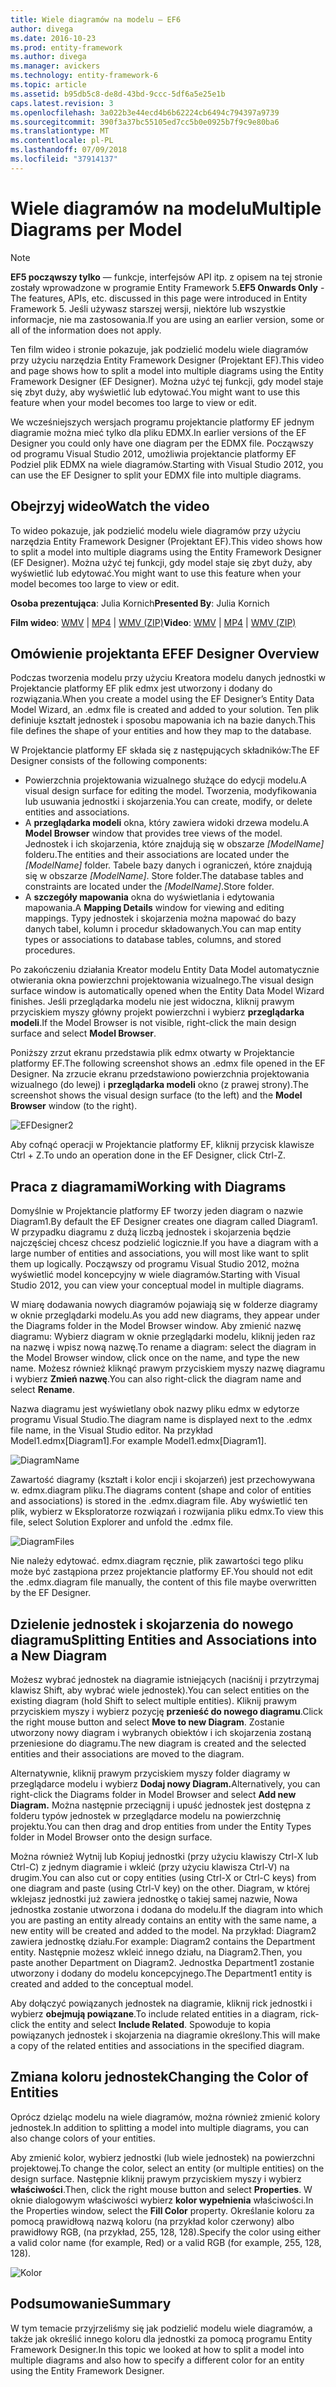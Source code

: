 ```yaml
---
title: Wiele diagramów na modelu — EF6
author: divega
ms.date: 2016-10-23
ms.prod: entity-framework
ms.author: divega
ms.manager: avickers
ms.technology: entity-framework-6
ms.topic: article
ms.assetid: b95db5c8-de8d-43bd-9ccc-5df6a5e25e1b
caps.latest.revision: 3
ms.openlocfilehash: 3a022b3e44ecd4b6b62224cb6494c794397a9739
ms.sourcegitcommit: 390f3a37bc55105ed7cc5b0e0925b7f9c9e80ba6
ms.translationtype: MT
ms.contentlocale: pl-PL
ms.lasthandoff: 07/09/2018
ms.locfileid: "37914137"
---
```

# <a name="multiple-diagrams-per-model"></a><span data-ttu-id="52102-102">Wiele diagramów na modelu</span><span class="sxs-lookup"><span data-stu-id="52102-102">Multiple Diagrams per Model</span></span>
> [!NOTE]
> <span data-ttu-id="52102-103">**EF5 począwszy tylko** — funkcje, interfejsów API itp. z opisem na tej stronie zostały wprowadzone w programie Entity Framework 5.</span><span class="sxs-lookup"><span data-stu-id="52102-103">**EF5 Onwards Only** - The features, APIs, etc. discussed in this page were introduced in Entity Framework 5.</span></span> <span data-ttu-id="52102-104">Jeśli używasz starszej wersji, niektóre lub wszystkie informacje, nie ma zastosowania.</span><span class="sxs-lookup"><span data-stu-id="52102-104">If you are using an earlier version, some or all of the information does not apply.</span></span>

<span data-ttu-id="52102-105">Ten film wideo i stronie pokazuje, jak podzielić modelu wiele diagramów przy użyciu narzędzia Entity Framework Designer (Projektant EF).</span><span class="sxs-lookup"><span data-stu-id="52102-105">This video and page shows how to split a model into multiple diagrams using the Entity Framework Designer (EF Designer).</span></span> <span data-ttu-id="52102-106">Można użyć tej funkcji, gdy model staje się zbyt duży, aby wyświetlić lub edytować.</span><span class="sxs-lookup"><span data-stu-id="52102-106">You might want to use this feature when your model becomes too large to view or edit.</span></span>

<span data-ttu-id="52102-107">We wcześniejszych wersjach programu projektancie platformy EF jednym diagramie można mieć tylko dla pliku EDMX.</span><span class="sxs-lookup"><span data-stu-id="52102-107">In earlier versions of the EF Designer you could only have one diagram per the EDMX file.</span></span> <span data-ttu-id="52102-108">Począwszy od programu Visual Studio 2012, umożliwia projektancie platformy EF Podziel plik EDMX na wiele diagramów.</span><span class="sxs-lookup"><span data-stu-id="52102-108">Starting with Visual Studio 2012, you can use the EF Designer to split your EDMX file into multiple diagrams.</span></span>

## <a name="watch-the-video"></a><span data-ttu-id="52102-109">Obejrzyj wideo</span><span class="sxs-lookup"><span data-stu-id="52102-109">Watch the video</span></span>
<span data-ttu-id="52102-110">To wideo pokazuje, jak podzielić modelu wiele diagramów przy użyciu narzędzia Entity Framework Designer (Projektant EF).</span><span class="sxs-lookup"><span data-stu-id="52102-110">This video shows how to split a model into multiple diagrams using the Entity Framework Designer (EF Designer).</span></span> <span data-ttu-id="52102-111">Można użyć tej funkcji, gdy model staje się zbyt duży, aby wyświetlić lub edytować.</span><span class="sxs-lookup"><span data-stu-id="52102-111">You might want to use this feature when your model becomes too large to view or edit.</span></span>

<span data-ttu-id="52102-112">**Osoba prezentująca**: Julia Kornich</span><span class="sxs-lookup"><span data-stu-id="52102-112">**Presented By**: Julia Kornich</span></span>

<span data-ttu-id="52102-113">**Film wideo**: [WMV](http://download.microsoft.com/download/5/C/2/5C2B52AB-5532-426F-B078-1E253341B5FA/HDI-ITPro-MSDN-winvideo-multiplediagrams.wmv) | [MP4](http://download.microsoft.com/download/5/C/2/5C2B52AB-5532-426F-B078-1E253341B5FA/HDI-ITPro-MSDN-mp4video-multiplediagrams.m4v) | [WMV (ZIP)](http://download.microsoft.com/download/5/C/2/5C2B52AB-5532-426F-B078-1E253341B5FA/HDI-ITPro-MSDN-winvideo-multiplediagrams.zip)</span><span class="sxs-lookup"><span data-stu-id="52102-113">**Video**: [WMV](http://download.microsoft.com/download/5/C/2/5C2B52AB-5532-426F-B078-1E253341B5FA/HDI-ITPro-MSDN-winvideo-multiplediagrams.wmv) | [MP4](http://download.microsoft.com/download/5/C/2/5C2B52AB-5532-426F-B078-1E253341B5FA/HDI-ITPro-MSDN-mp4video-multiplediagrams.m4v) | [WMV (ZIP)](http://download.microsoft.com/download/5/C/2/5C2B52AB-5532-426F-B078-1E253341B5FA/HDI-ITPro-MSDN-winvideo-multiplediagrams.zip)</span></span>

## <a name="ef-designer-overview"></a><span data-ttu-id="52102-114">Omówienie projektanta EF</span><span class="sxs-lookup"><span data-stu-id="52102-114">EF Designer Overview</span></span>

<span data-ttu-id="52102-115">Podczas tworzenia modelu przy użyciu Kreatora modelu danych jednostki w Projektancie platformy EF plik edmx jest utworzony i dodany do rozwiązania.</span><span class="sxs-lookup"><span data-stu-id="52102-115">When you create a model using the EF Designer’s Entity Data Model Wizard, an .edmx file is created and added to your solution.</span></span> <span data-ttu-id="52102-116">Ten plik definiuje kształt jednostek i sposobu mapowania ich na bazie danych.</span><span class="sxs-lookup"><span data-stu-id="52102-116">This file defines the shape of your entities and how they map to the database.</span></span>

<span data-ttu-id="52102-117">W Projektancie platformy EF składa się z następujących składników:</span><span class="sxs-lookup"><span data-stu-id="52102-117">The EF Designer consists of the following components:</span></span>

-   <span data-ttu-id="52102-118">Powierzchnia projektowania wizualnego służące do edycji modelu.</span><span class="sxs-lookup"><span data-stu-id="52102-118">A visual design surface for editing the model.</span></span> <span data-ttu-id="52102-119">Tworzenia, modyfikowania lub usuwania jednostki i skojarzenia.</span><span class="sxs-lookup"><span data-stu-id="52102-119">You can create, modify, or delete entities and associations.</span></span>
-   <span data-ttu-id="52102-120">A **przeglądarka modeli** okna, który zawiera widoki drzewa modelu.</span><span class="sxs-lookup"><span data-stu-id="52102-120">A **Model Browser** window that provides tree views of the model.</span></span>  <span data-ttu-id="52102-121">Jednostek i ich skojarzenia, które znajdują się w obszarze *\[ModelName\]* folderu.</span><span class="sxs-lookup"><span data-stu-id="52102-121">The entities and their associations are located under the *\[ModelName\]* folder.</span></span> <span data-ttu-id="52102-122">Tabele bazy danych i ograniczeń, które znajdują się w obszarze  *\[ModelName\]*. Store folder.</span><span class="sxs-lookup"><span data-stu-id="52102-122">The database tables and constraints are located under the *\[ModelName\]*.Store folder.</span></span>
-   <span data-ttu-id="52102-123">A **szczegóły mapowania** okna do wyświetlania i edytowania mapowania.</span><span class="sxs-lookup"><span data-stu-id="52102-123">A **Mapping Details** window for viewing and editing mappings.</span></span> <span data-ttu-id="52102-124">Typy jednostek i skojarzenia można mapować do bazy danych tabel, kolumn i procedur składowanych.</span><span class="sxs-lookup"><span data-stu-id="52102-124">You can map entity types or associations to database tables, columns, and stored procedures.</span></span> 

<span data-ttu-id="52102-125">Po zakończeniu działania Kreator modelu Entity Data Model automatycznie otwierania okna powierzchni projektowania wizualnego.</span><span class="sxs-lookup"><span data-stu-id="52102-125">The visual design surface window is automatically opened when the Entity Data Model Wizard finishes.</span></span> <span data-ttu-id="52102-126">Jeśli przeglądarka modelu nie jest widoczna, kliknij prawym przyciskiem myszy główny projekt powierzchni i wybierz **przeglądarka modeli**.</span><span class="sxs-lookup"><span data-stu-id="52102-126">If the Model Browser is not visible, right-click the main design surface and select **Model Browser**.</span></span>

<span data-ttu-id="52102-127">Poniższy zrzut ekranu przedstawia plik edmx otwarty w Projektancie platformy EF.</span><span class="sxs-lookup"><span data-stu-id="52102-127">The following screenshot shows an .edmx file opened in the EF Designer.</span></span> <span data-ttu-id="52102-128">Na zrzucie ekranu przedstawiono powierzchnia projektowania wizualnego (do lewej) i **przeglądarka modeli** okno (z prawej strony).</span><span class="sxs-lookup"><span data-stu-id="52102-128">The screenshot shows the visual design surface (to the left) and the **Model Browser** window (to the right).</span></span>

![EFDesigner2](~/ef6/media/efdesigner2.png)

<span data-ttu-id="52102-130">Aby cofnąć operacji w Projektancie platformy EF, kliknij przycisk klawisze Ctrl + Z.</span><span class="sxs-lookup"><span data-stu-id="52102-130">To undo an operation done in the EF Designer, click Ctrl-Z.</span></span>

## <a name="working-with-diagrams"></a><span data-ttu-id="52102-131">Praca z diagramami</span><span class="sxs-lookup"><span data-stu-id="52102-131">Working with Diagrams</span></span>

<span data-ttu-id="52102-132">Domyślnie w Projektancie platformy EF tworzy jeden diagram o nazwie Diagram1.</span><span class="sxs-lookup"><span data-stu-id="52102-132">By default the EF Designer creates one diagram called Diagram1.</span></span> <span data-ttu-id="52102-133">W przypadku diagramu z dużą liczbą jednostek i skojarzenia będzie najczęściej chcesz chcesz podzielić logicznie.</span><span class="sxs-lookup"><span data-stu-id="52102-133">If you have a diagram with a large number of entities and associations, you will most like want to split them up logically.</span></span> <span data-ttu-id="52102-134">Począwszy od programu Visual Studio 2012, można wyświetlić model koncepcyjny w wiele diagramów.</span><span class="sxs-lookup"><span data-stu-id="52102-134">Starting with Visual Studio 2012, you can view your conceptual model in multiple diagrams.</span></span>   

<span data-ttu-id="52102-135">W miarę dodawania nowych diagramów pojawiają się w folderze diagramy w oknie przeglądarki modelu.</span><span class="sxs-lookup"><span data-stu-id="52102-135">As you add new diagrams, they appear under the Diagrams folder in the Model Browser window.</span></span> <span data-ttu-id="52102-136">Aby zmienić nazwę diagramu: Wybierz diagram w oknie przeglądarki modelu, kliknij jeden raz na nazwę i wpisz nową nazwę.</span><span class="sxs-lookup"><span data-stu-id="52102-136">To rename a diagram: select the diagram in the Model Browser window, click once on the name, and type the new name.</span></span>  <span data-ttu-id="52102-137">Możesz również kliknąć prawym przyciskiem myszy nazwę diagramu i wybierz **Zmień nazwę**.</span><span class="sxs-lookup"><span data-stu-id="52102-137">You can also right-click the diagram name and select **Rename**.</span></span>

<span data-ttu-id="52102-138">Nazwa diagramu jest wyświetlany obok nazwy pliku edmx w edytorze programu Visual Studio.</span><span class="sxs-lookup"><span data-stu-id="52102-138">The diagram name is displayed next to the .edmx file name, in the Visual Studio editor.</span></span> <span data-ttu-id="52102-139">Na przykład Model1.edmx\[Diagram1\].</span><span class="sxs-lookup"><span data-stu-id="52102-139">For example Model1.edmx\[Diagram1\].</span></span>

![DiagramName](~/ef6/media/diagramname.png)

<span data-ttu-id="52102-141">Zawartość diagramy (kształt i kolor encji i skojarzeń) jest przechowywana w. edmx.diagram pliku.</span><span class="sxs-lookup"><span data-stu-id="52102-141">The diagrams content (shape and color of entities and associations) is stored in the .edmx.diagram file.</span></span> <span data-ttu-id="52102-142">Aby wyświetlić ten plik, wybierz w Eksploratorze rozwiązań i rozwijania pliku edmx.</span><span class="sxs-lookup"><span data-stu-id="52102-142">To view this file, select Solution Explorer and unfold the .edmx file.</span></span> 

![DiagramFiles](~/ef6/media/diagramfiles.png)

<span data-ttu-id="52102-144">Nie należy edytować. edmx.diagram ręcznie, plik zawartości tego pliku może być zastąpiona przez projektancie platformy EF.</span><span class="sxs-lookup"><span data-stu-id="52102-144">You should not edit the .edmx.diagram file manually, the content of this file maybe overwritten by the EF Designer.</span></span>
 
## <a name="splitting-entities-and-associations-into-a-new-diagram"></a><span data-ttu-id="52102-145">Dzielenie jednostek i skojarzenia do nowego diagramu</span><span class="sxs-lookup"><span data-stu-id="52102-145">Splitting Entities and Associations into a New Diagram</span></span>

<span data-ttu-id="52102-146">Możesz wybrać jednostek na diagramie istniejących (naciśnij i przytrzymaj klawisz Shift, aby wybrać wiele jednostek).</span><span class="sxs-lookup"><span data-stu-id="52102-146">You can select entities on the existing diagram (hold Shift to select multiple entities).</span></span> <span data-ttu-id="52102-147">Kliknij prawym przyciskiem myszy i wybierz pozycję **przenieść do nowego diagramu**.</span><span class="sxs-lookup"><span data-stu-id="52102-147">Click the right mouse button and select **Move to new Diagram**.</span></span> <span data-ttu-id="52102-148">Zostanie utworzony nowy diagram i wybranych obiektów i ich skojarzenia zostaną przeniesione do diagramu.</span><span class="sxs-lookup"><span data-stu-id="52102-148">The new diagram is created and the selected entities and their associations are moved to the diagram.</span></span>

<span data-ttu-id="52102-149">Alternatywnie, kliknij prawym przyciskiem myszy folder diagramy w przeglądarce modelu i wybierz **Dodaj nowy Diagram.**</span><span class="sxs-lookup"><span data-stu-id="52102-149">Alternatively, you can right-click the Diagrams folder in Model Browser and select **Add new Diagram.**</span></span> <span data-ttu-id="52102-150">Można następnie przeciągnij i upuść jednostek jest dostępna z folderu typów jednostek w przeglądarce modelu na powierzchnię projektu.</span><span class="sxs-lookup"><span data-stu-id="52102-150">You can then drag and drop entities from under the Entity Types folder in Model Browser onto the design surface.</span></span>

<span data-ttu-id="52102-151">Można również Wytnij lub Kopiuj jednostki (przy użyciu klawiszy Ctrl-X lub Ctrl-C) z jednym diagramie i wkleić (przy użyciu klawisza Ctrl-V) na drugim.</span><span class="sxs-lookup"><span data-stu-id="52102-151">You can also cut or copy entities (using Ctrl-X or Ctrl-C keys) from one diagram and paste (using Ctrl-V key) on the other.</span></span> <span data-ttu-id="52102-152">Diagram, w której wklejasz jednostki już zawiera jednostkę o takiej samej nazwie, Nowa jednostka zostanie utworzona i dodana do modelu.</span><span class="sxs-lookup"><span data-stu-id="52102-152">If the diagram into which you are pasting an entity already contains an entity with the same name, a new entity will be created and added to the model.</span></span>  <span data-ttu-id="52102-153">Na przykład: Diagram2 zawiera jednostkę działu.</span><span class="sxs-lookup"><span data-stu-id="52102-153">For example: Diagram2 contains the Department entity.</span></span> <span data-ttu-id="52102-154">Następnie możesz wkleić innego działu, na Diagram2.</span><span class="sxs-lookup"><span data-stu-id="52102-154">Then, you paste another Department on Diagram2.</span></span> <span data-ttu-id="52102-155">Jednostka Department1 zostanie utworzony i dodany do modelu koncepcyjnego.</span><span class="sxs-lookup"><span data-stu-id="52102-155">The Department1 entity is created and added to the conceptual model.</span></span>   

<span data-ttu-id="52102-156">Aby dołączyć powiązanych jednostek na diagramie, kliknij rick jednostki i wybierz **obejmują powiązane**.</span><span class="sxs-lookup"><span data-stu-id="52102-156">To include related entities in a diagram, rick-click the entity and select **Include Related**.</span></span> <span data-ttu-id="52102-157">Spowoduje to kopia powiązanych jednostek i skojarzenia na diagramie określony.</span><span class="sxs-lookup"><span data-stu-id="52102-157">This will make a copy of the related entities and associations in the specified diagram.</span></span>

## <a name="changing-the-color-of-entities"></a><span data-ttu-id="52102-158">Zmiana koloru jednostek</span><span class="sxs-lookup"><span data-stu-id="52102-158">Changing the Color of Entities</span></span>

<span data-ttu-id="52102-159">Oprócz dzieląc modelu na wiele diagramów, można również zmienić kolory jednostek.</span><span class="sxs-lookup"><span data-stu-id="52102-159">In addition to splitting a model into multiple diagrams, you can also change colors of your entities.</span></span>

<span data-ttu-id="52102-160">Aby zmienić kolor, wybierz jednostki (lub wiele jednostek) na powierzchni projektowej.</span><span class="sxs-lookup"><span data-stu-id="52102-160">To change the color, select an entity (or multiple entities) on the design surface.</span></span> <span data-ttu-id="52102-161">Następnie kliknij prawym przyciskiem myszy i wybierz **właściwości**.</span><span class="sxs-lookup"><span data-stu-id="52102-161">Then, click the right mouse button and select **Properties**.</span></span> <span data-ttu-id="52102-162">W oknie dialogowym właściwości wybierz **kolor wypełnienia** właściwości.</span><span class="sxs-lookup"><span data-stu-id="52102-162">In the Properties window, select the **Fill Color** property.</span></span> <span data-ttu-id="52102-163">Określanie koloru za pomocą prawidłową nazwą koloru (na przykład kolor czerwony) albo prawidłowy RGB, (na przykład, 255, 128, 128).</span><span class="sxs-lookup"><span data-stu-id="52102-163">Specify the color using either a valid color name (for example, Red) or a valid RGB (for example, 255, 128, 128).</span></span> 

![Kolor](~/ef6/media/color.png)

## <a name="summary"></a><span data-ttu-id="52102-165">Podsumowanie</span><span class="sxs-lookup"><span data-stu-id="52102-165">Summary</span></span>

<span data-ttu-id="52102-166">W tym temacie przyjrzeliśmy się jak podzielić modelu wiele diagramów, a także jak określić innego koloru dla jednostki za pomocą programu Entity Framework Designer.</span><span class="sxs-lookup"><span data-stu-id="52102-166">In this topic we looked at how to split a model into multiple diagrams and also how to specify a different color for an entity using the Entity Framework Designer.</span></span> 
